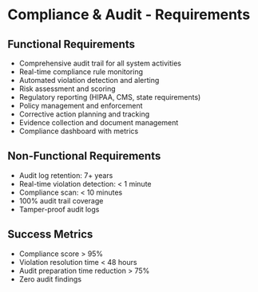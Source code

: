 # Compliance & Audit - Requirements

## Functional Requirements
- Comprehensive audit trail for all system activities
- Real-time compliance rule monitoring
- Automated violation detection and alerting  
- Risk assessment and scoring
- Regulatory reporting (HIPAA, CMS, state requirements)
- Policy management and enforcement
- Corrective action planning and tracking
- Evidence collection and document management
- Compliance dashboard with metrics

## Non-Functional Requirements  
- Audit log retention: 7+ years
- Real-time violation detection: < 1 minute
- Compliance scan: < 10 minutes
- 100% audit trail coverage
- Tamper-proof audit logs

## Success Metrics
- Compliance score > 95%
- Violation resolution time < 48 hours
- Audit preparation time reduction > 75%
- Zero audit findings